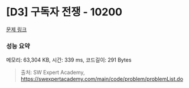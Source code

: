 # [D3] 구독자 전쟁 - 10200 

[문제 링크](https://swexpertacademy.com/main/code/problem/problemDetail.do?contestProbId=AXMCXV_qVgkDFAWv) 

### 성능 요약

메모리: 63,304 KB, 시간: 339 ms, 코드길이: 291 Bytes



> 출처: SW Expert Academy, https://swexpertacademy.com/main/code/problem/problemList.do